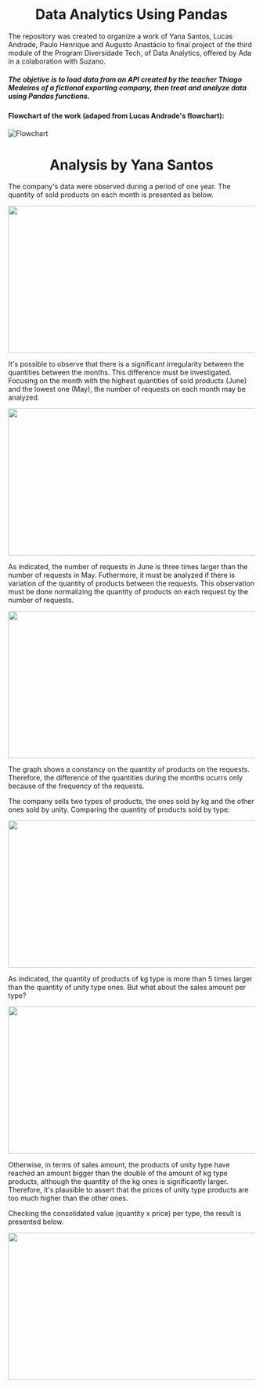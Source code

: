 <h1 align="center">Data Analytics Using Pandas</h1>

The repository was created to organize a work of Yana Santos, Lucas Andrade, Paulo Henrique and Augusto Anastácio to final
project of the third module of the Program Diversidade Tech, of Data Analytics, offered by Ada in a colaboration with Suzano.

##### The objetive is to load data from an API created by the teacher Thiago Medeiros of a fictional exporting company, then treat and analyze data using Pandas functions.

#### Flowchart of the work (adaped from Lucas Andrade's flowchart):

![Flowchart](https://user-images.githubusercontent.com/59098432/202789750-2c5ea7a4-bdba-4e36-9515-8cc32bdc0ee2.png)

<h1 align="center">Analysis by Yana Santos</h1>

The company's data were observed during a period of one year. The quantity of sold products on each month is presented as below.

<p align="center">
  <img width="700" height="300" src="https://user-images.githubusercontent.com/59098432/203857895-6d5e3138-eb89-4a8d-afd6-e4a6dff65304.png">
</p>

It's possible to observe that there is a significant irregularity between the quantities between the months. This difference must be investigated. Focusing on the month with the highest quantities of sold products (June) and the lowest one (May), the number of requests on each month may be analyzed. 

<p align="center">
  <img width="600" height="300" src="https://user-images.githubusercontent.com/59098432/203858398-2192e933-778a-459a-9b2c-f88cf999a019.png">
</p>

As indicated, the number of requests in June is three times larger than the number of requests in May. Futhermore, it must be analyzed if there is variation of the quantity of products between the requests. This observation must be done normalizing the quantity of products on each request by the number of requests.

<p align="center">
  <img width="600" height="300" src="https://user-images.githubusercontent.com/59098432/203860894-7d28e51e-bd61-4a5e-98a1-d5aae249a6aa.png">
</p>

The graph shows a constancy on the quantity of products on the requests. Therefore, the difference of the quantities during the months ocurrs only because of the frequency of the requests. 

The company sells two types of products, the ones sold by kg and the other ones sold by unity. Comparing the quantity of products sold by type:

<p align="center">
  <img width="600" height="300" src="https://user-images.githubusercontent.com/59098432/203861565-84c10351-249d-4aff-abcb-4471e100ebb5.png">
</p>

As indicated, the quantity of products of kg type is more than 5 times larger than the quantity of unity type ones. But what about the sales amount per type?

<p align="center">
  <img width="600" height="300" src="https://user-images.githubusercontent.com/59098432/203862461-a9414203-f9fe-47af-8ed7-3399febb6545.png">
</p>

Otherwise, in terms of sales amount, the products of unity type have reached an amount bigger than the double of the amount of kg type products, although the quantity of the kg ones is significantly larger. Therefore, it's plausible to assert that the prices of unity type products are too much higher than the other ones. 

Checking the consolidated value (quantity x price) per type, the result is presented below.

<p align="center">
  <img width="600" height="300" src="https://user-images.githubusercontent.com/59098432/203863544-ca7744b0-a039-4fd3-b95f-54d5f52c3878.png">
</p>






